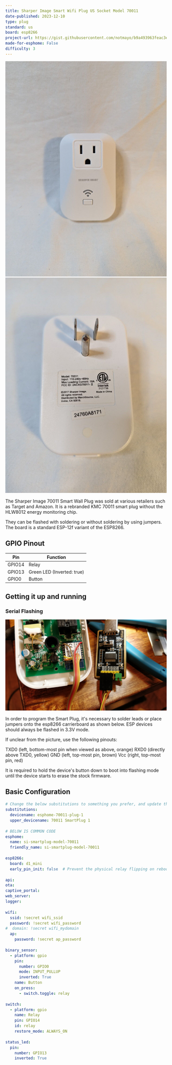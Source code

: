 ```yaml
---
title: Sharper Image Smart Wifi Plug US Socket Model 70011
date-published: 2023-12-10
type: plug
standard: us
board: esp8266
project-url: https://gist.githubusercontent.com/notmayo/b9a493963feac3e1c3404c9f638978a8/raw/1864ad21aadacf0842f184dea23eb29428f82b96/si-smartplug-model-70011.yaml
made-for-esphome: False
difficulty: 3
---
```


![Sharper Image 70011](plug-front.jpg "Front photo of the Smart Plug")
![Sharper Image 70011](plug-back.jpg "Back photo of the Smart Plug")

The Sharper Image 70011 Smart Wall Plug was sold at various retailers such as Target and Amazon. It is a rebranded KMC 70011 smart plug without the HLW8012 energy monitoring chip.

They can be flashed with soldering or without soldering by using jumpers. The board is a standard ESP-12f variant of the ESP8266.

## GPIO Pinout

| Pin    | Function                  |
| ------ | ------------------------- |
| GPIO14 | Relay                     |
| GPIO13 | Green LED (Inverted: true)|
| GPIO0  | Button                    |

## Getting it up and running

### Serial Flashing

![Sharper Image 70011](plug-flashing.jpg "Photo of the Smart Plug connected to a serial flasher")

In order to program the Smart Plug, it's necessary to solder leads or place jumpers onto the esp8266 carrierboard as shown below. ESP devices should always be flashed in 3.3V mode.

If unclear from the picture, use the following pinouts:

TXD0 (left, bottom-most pin when viewed as above, orange)
RXD0 (directly above TXD0, yellow)
GND (left, top-most pin, brown)
Vcc (right, top-most pin, red)

It is required to hold the device's button down to boot into flashing mode until the device starts to erase the stock firmware.


## Basic Configuration

```yaml
# Change the below substitutions to something you prefer, and update the number for each new device you create
substitutions:
  devicename: esphome-70011-plug-1
  upper_devicename: 70011 SmartPlug 1

# BELOW IS COMMON CODE
esphome:
  name: si-smartplug-model-70011
  friendly_name: si-smartplug-model-70011

esp8266:
  board: d1_mini
  early_pin_init: false  # Prevent the physical relay flipping on reboot.

api:
ota:
captive_portal:
web_server:
logger:

wifi:
  ssid: !secret wifi_ssid
  password: !secret wifi_password
#  domain: !secret wifi_mydomain   
  ap:
    password: !secret ap_password

binary_sensor:
  - platform: gpio
    pin:
      number: GPIO0
      mode: INPUT_PULLUP
      inverted: True
    name: Button
    on_press:
      - switch.toggle: relay

switch:
  - platform: gpio
    name: Relay
    pin: GPIO14
    id: relay
    restore_mode: ALWAYS_ON

status_led:
  pin:
    number: GPIO13
    inverted: True
